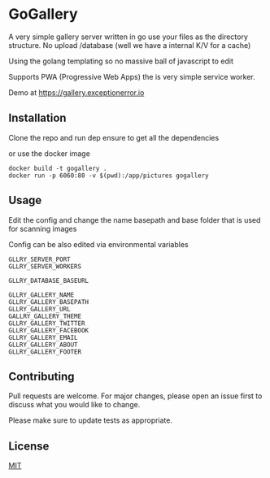 # GoGallery

A very simple gallery server written in go use your files as the directory structure. No upload /database (well we have a internal K/V for a cache)

Using the golang templating so no massive ball of javascript to edit

Supports PWA (Progressive Web Apps) the is very simple service worker.

Demo at https://gallery.exceptionerror.io 

## Installation

Clone the repo and run dep ensure to get all the dependencies

or use the docker image
```
docker build -t gogallery .
docker run -p 6060:80 -v $(pwd):/app/pictures gogallery
```

## Usage

Edit the config and change the name basepath and base folder that is used for scanning images

Config can be also edited via environmental variables

```
GLLRY_SERVER_PORT
GLLRY_SERVER_WORKERS

GLLRY_DATABASE_BASEURL

GLLRY_GALLERY_NAME
GLLRY_GALLERY_BASEPATH
GLLRY_GALLERY_URL
GALLRY_GALLERY_THEME
GLLRY_GALLERY_TWITTER
GLLRY_GALLERY_FACEBOOK
GLLRY_GALLERY_EMAIL
GLLRY_GALLERY_ABOUT
GLLRY_GALLERY_FOOTER
```


## Contributing
Pull requests are welcome. For major changes, please open an issue first to discuss what you would like to change.

Please make sure to update tests as appropriate.

## License
[MIT](https://choosealicense.com/licenses/mit/)
